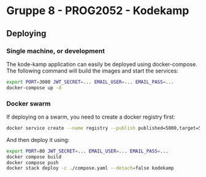 # Gruppe 8 - PROG2052 - Kodekamp

## Deploying

### Single machine, or development

The kode-kamp application can easily be deployed using docker-compose. The following command will build the images and start the services:

```bash
export PORT=3000 JWT_SECRET=... EMAIL_USER=... EMAIL_PASS=...
docker-compose up -d
```

### Docker swarm

If deploying on a swarm, you need to create a docker registry first:

```bash
docker service create --name registry --publish published=5000,target=5000 registry:2
```

And then deploy it using:

```bash
export PORT=80 JWT_SECRET=... EMAIL_USER=... EMAIL_PASS=...
docker compose build
docker compose push
docker stack deploy -c ./compose.yaml --detach=false kodekamp
```
